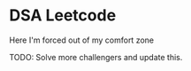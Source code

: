 # DSA Leetcode

Here I'm forced out of my comfort zone

TODO: Solve more challengers and update this.
